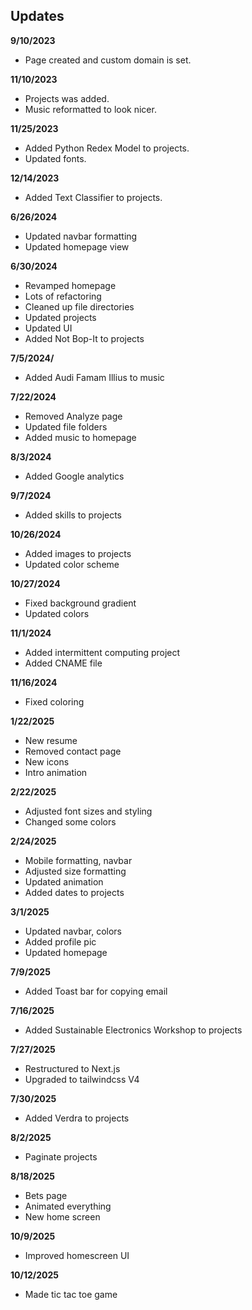 ## Updates

**9/10/2023**

- Page created and custom domain is set.

**11/10/2023**

- Projects was added.
- Music reformatted to look nicer.

**11/25/2023**

- Added Python Redex Model to projects.
- Updated fonts.

**12/14/2023**

- Added Text Classifier to projects.

**6/26/2024**

- Updated navbar formatting
- Updated homepage view

**6/30/2024**

- Revamped homepage
- Lots of refactoring
- Cleaned up file directories
- Updated projects
- Updated UI
- Added Not Bop-It to projects

**7/5/2024/**

- Added Audi Famam Illius to music

**7/22/2024**

- Removed Analyze page
- Updated file folders
- Added music to homepage

**8/3/2024**

- Added Google analytics

**9/7/2024**

- Added skills to projects

**10/26/2024**

- Added images to projects
- Updated color scheme

**10/27/2024**

- Fixed background gradient
- Updated colors

**11/1/2024**

- Added intermittent computing project
- Added CNAME file

**11/16/2024**

- Fixed coloring

**1/22/2025**

- New resume
- Removed contact page
- New icons
- Intro animation

**2/22/2025**

- Adjusted font sizes and styling
- Changed some colors

**2/24/2025**

- Mobile formatting, navbar
- Adjusted size formatting
- Updated animation
- Added dates to projects

**3/1/2025**

- Updated navbar, colors
- Added profile pic
- Updated homepage

**7/9/2025**

- Added Toast bar for copying email

**7/16/2025**

- Added Sustainable Electronics Workshop to projects

**7/27/2025**

- Restructured to Next.js
- Upgraded to tailwindcss V4

**7/30/2025**

- Added Verdra to projects

**8/2/2025**

- Paginate projects

**8/18/2025**

- Bets page
- Animated everything
- New home screen

**10/9/2025**

- Improved homescreen UI

**10/12/2025**

- Made tic tac toe game
